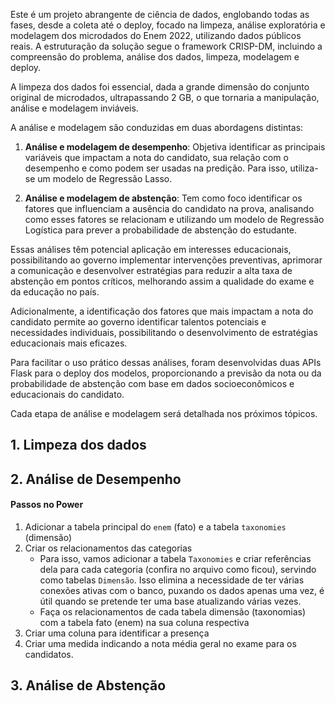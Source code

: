 
Este é um projeto abrangente de ciência de dados, englobando todas as fases, desde a coleta até o deploy, focado na limpeza, análise exploratória e modelagem dos microdados do Enem 2022, utilizando dados públicos reais. A estruturação da solução segue o framework CRISP-DM, incluindo a compreensão do problema, análise dos dados, limpeza, modelagem e deploy.

A limpeza dos dados foi essencial, dada a grande dimensão do conjunto original de microdados, ultrapassando 2 GB, o que tornaria a manipulação, análise e modelagem inviáveis.

A análise e modelagem são conduzidas em duas abordagens distintas:

1) **Análise e modelagem de desempenho**: Objetiva identificar as principais variáveis que impactam a nota do candidato, sua relação com o desempenho e como podem ser usadas na predição. Para isso, utiliza-se um modelo de Regressão Lasso.

2) **Análise e modelagem de abstenção**: Tem como foco identificar os fatores que influenciam a ausência do candidato na prova, analisando como esses fatores se relacionam e utilizando um modelo de Regressão Logística para prever a probabilidade de abstenção do estudante.

Essas análises têm potencial aplicação em interesses educacionais, possibilitando ao governo implementar intervenções preventivas, aprimorar a comunicação e desenvolver estratégias para reduzir a alta taxa de abstenção em pontos críticos, melhorando assim a qualidade do exame e da educação no país.

Adicionalmente, a identificação dos fatores que mais impactam a nota do candidato permite ao governo identificar talentos potenciais e necessidades individuais, possibilitando o desenvolvimento de estratégias educacionais mais eficazes.

Para facilitar o uso prático dessas análises, foram desenvolvidas duas APIs Flask para o deploy dos modelos, proporcionando a previsão da nota ou da probabilidade de abstenção com base em dados socioeconômicos e educacionais do candidato.

Cada etapa de análise e modelagem será detalhada nos próximos tópicos.

## 1. Limpeza dos dados 

## 2. Análise de Desempenho

#### Passos no Power
1) Adicionar a tabela principal do `enem` (fato) e a tabela `taxonomies` (dimensão)
2) Criar os relacionamentos das categorias
    - Para isso, vamos adicionar a tabela `Taxonomies` e criar referências dela para cada categoria (confira no arquivo como ficou), servindo como tabelas `Dimensão`. Isso elimina a necessidade de ter várias conexões ativas com o banco, puxando os dados apenas uma vez, é útil quando se pretende ter uma base atualizando várias vezes.
    - Faça os relacionamentos de cada tabela dimensão (taxonomias) com a tabela fato (enem) na sua coluna respectiva
3) Criar uma coluna para identificar a presença 
4) Criar uma medida indicando a nota média geral no exame para os candidatos.

## 3. Análise de Abstenção
